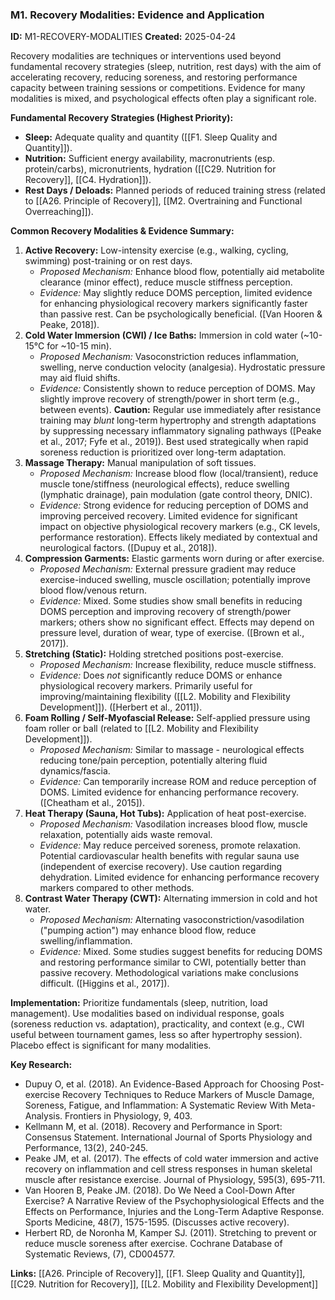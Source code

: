 ### M1. Recovery Modalities: Evidence and Application
**ID:** M1-RECOVERY-MODALITIES
**Created:** 2025-04-24

Recovery modalities are techniques or interventions used beyond fundamental recovery strategies (sleep, nutrition, rest days) with the aim of accelerating recovery, reducing soreness, and restoring performance capacity between training sessions or competitions. Evidence for many modalities is mixed, and psychological effects often play a significant role.

**Fundamental Recovery Strategies (Highest Priority):**
- **Sleep:** Adequate quality and quantity ([[F1. Sleep Quality and Quantity]]).
- **Nutrition:** Sufficient energy availability, macronutrients (esp. protein/carbs), micronutrients, hydration ([[C29. Nutrition for Recovery]], [[C4. Hydration]]).
- **Rest Days / Deloads:** Planned periods of reduced training stress (related to [[A26. Principle of Recovery]], [[M2. Overtraining and Functional Overreaching]]).

**Common Recovery Modalities & Evidence Summary:**
1.  **Active Recovery:** Low-intensity exercise (e.g., walking, cycling, swimming) post-training or on rest days.
    - *Proposed Mechanism:* Enhance blood flow, potentially aid metabolite clearance (minor effect), reduce muscle stiffness perception.
    - *Evidence:* May slightly reduce DOMS perception, limited evidence for enhancing physiological recovery markers significantly faster than passive rest. Can be psychologically beneficial. ([Van Hooren & Peake, 2018]).
2.  **Cold Water Immersion (CWI) / Ice Baths:** Immersion in cold water (~10-15°C for ~10-15 min).
    - *Proposed Mechanism:* Vasoconstriction reduces inflammation, swelling, nerve conduction velocity (analgesia). Hydrostatic pressure may aid fluid shifts.
    - *Evidence:* Consistently shown to reduce perception of DOMS. May slightly improve recovery of strength/power in short term (e.g., between events). **Caution:** Regular use immediately after resistance training may *blunt* long-term hypertrophy and strength adaptations by suppressing necessary inflammatory signaling pathways ([Peake et al., 2017; Fyfe et al., 2019]). Best used strategically when rapid soreness reduction is prioritized over long-term adaptation.
3.  **Massage Therapy:** Manual manipulation of soft tissues.
    - *Proposed Mechanism:* Increase blood flow (local/transient), reduce muscle tone/stiffness (neurological effects), reduce swelling (lymphatic drainage), pain modulation (gate control theory, DNIC).
    - *Evidence:* Strong evidence for reducing perception of DOMS and improving perceived recovery. Limited evidence for significant impact on objective physiological recovery markers (e.g., CK levels, performance restoration). Effects likely mediated by contextual and neurological factors. ([Dupuy et al., 2018]).
4.  **Compression Garments:** Elastic garments worn during or after exercise.
    - *Proposed Mechanism:* External pressure gradient may reduce exercise-induced swelling, muscle oscillation; potentially improve blood flow/venous return.
    - *Evidence:* Mixed. Some studies show small benefits in reducing DOMS perception and improving recovery of strength/power markers; others show no significant effect. Effects may depend on pressure level, duration of wear, type of exercise. ([Brown et al., 2017]).
5.  **Stretching (Static):** Holding stretched positions post-exercise.
    - *Proposed Mechanism:* Increase flexibility, reduce muscle stiffness.
    - *Evidence:* Does *not* significantly reduce DOMS or enhance physiological recovery markers. Primarily useful for improving/maintaining flexibility ([[L2. Mobility and Flexibility Development]]). ([Herbert et al., 2011]).
6.  **Foam Rolling / Self-Myofascial Release:** Self-applied pressure using foam roller or ball (related to [[L2. Mobility and Flexibility Development]]).
    - *Proposed Mechanism:* Similar to massage - neurological effects reducing tone/pain perception, potentially altering fluid dynamics/fascia.
    - *Evidence:* Can temporarily increase ROM and reduce perception of DOMS. Limited evidence for enhancing performance recovery. ([Cheatham et al., 2015]).
7.  **Heat Therapy (Sauna, Hot Tubs):** Application of heat post-exercise.
    - *Proposed Mechanism:* Vasodilation increases blood flow, muscle relaxation, potentially aids waste removal.
    - *Evidence:* May reduce perceived soreness, promote relaxation. Potential cardiovascular health benefits with regular sauna use (independent of exercise recovery). Use caution regarding dehydration. Limited evidence for enhancing performance recovery markers compared to other methods.
8.  **Contrast Water Therapy (CWT):** Alternating immersion in cold and hot water.
    - *Proposed Mechanism:* Alternating vasoconstriction/vasodilation ("pumping action") may enhance blood flow, reduce swelling/inflammation.
    - *Evidence:* Mixed. Some studies suggest benefits for reducing DOMS and restoring performance similar to CWI, potentially better than passive recovery. Methodological variations make conclusions difficult. ([Higgins et al., 2017]).

**Implementation:** Prioritize fundamentals (sleep, nutrition, load management). Use modalities based on individual response, goals (soreness reduction vs. adaptation), practicality, and context (e.g., CWI useful between tournament games, less so after hypertrophy session). Placebo effect is significant for many modalities.

**Key Research:**
- Dupuy O, et al. (2018). An Evidence-Based Approach for Choosing Post-exercise Recovery Techniques to Reduce Markers of Muscle Damage, Soreness, Fatigue, and Inflammation: A Systematic Review With Meta-Analysis. Frontiers in Physiology, 9, 403.
- Kellmann M, et al. (2018). Recovery and Performance in Sport: Consensus Statement. International Journal of Sports Physiology and Performance, 13(2), 240-245.
- Peake JM, et al. (2017). The effects of cold water immersion and active recovery on inflammation and cell stress responses in human skeletal muscle after resistance exercise. Journal of Physiology, 595(3), 695-711.
- Van Hooren B, Peake JM. (2018). Do We Need a Cool-Down After Exercise? A Narrative Review of the Psychophysiological Effects and the Effects on Performance, Injuries and the Long-Term Adaptive Response. Sports Medicine, 48(7), 1575-1595. (Discusses active recovery).
- Herbert RD, de Noronha M, Kamper SJ. (2011). Stretching to prevent or reduce muscle soreness after exercise. Cochrane Database of Systematic Reviews, (7), CD004577.

**Links:** [[A26. Principle of Recovery]], [[F1. Sleep Quality and Quantity]], [[C29. Nutrition for Recovery]], [[L2. Mobility and Flexibility Development]]